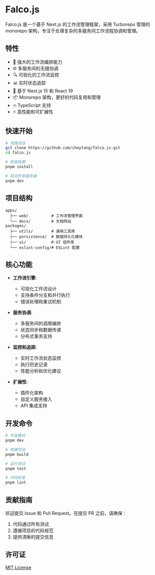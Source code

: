 # Falco.js

Falco.js 是一个基于 Next.js 的工作流管理框架，采用 Turborepo 管理的 monorepo 架构，专注于处理复杂的多服务间工作流程协调和管理。

## 特性

- 🔄 强大的工作流编排能力
- 🌐 多服务间的无缝协调
- 🔍 可视化的工作流监控
- 📊 实时状态追踪
- 🚀 基于 Next.js 15 和 React 19
- 📦 Monorepo 架构，更好的代码复用和管理
- 🔥 TypeScript 支持
- ⚡️ 高性能和可扩展性

## 快速开始

```bash
# 克隆项目
git clone https://github.com/iheytang/falco.js.git
cd falco.js

# 安装依赖
pnpm install

# 启动开发服务器
pnpm dev
```

## 项目结构

```
apps/
  ├── web/          # 工作流管理界面
  └── docs/         # 文档网站
packages/
  ├── utils/        # 通用工具库
  ├── persistence/  # 数据持久化模块
  ├── ui/           # UI 组件库
  └── eslint-config/# ESLint 配置
```

## 核心功能

- **工作流引擎**: 
  - 可视化工作流设计
  - 支持条件分支和并行执行
  - 错误处理和重试机制
  
- **服务协调**: 
  - 多服务间的调用编排
  - 状态同步和数据传递
  - 分布式事务支持

- **监控和追踪**:
  - 实时工作流状态监控
  - 执行历史记录
  - 性能分析和优化建议

- **扩展性**:
  - 插件化架构
  - 自定义服务接入
  - API 集成支持

## 开发命令

```bash
# 开发模式
pnpm dev

# 构建项目
pnpm build

# 运行测试
pnpm test

# 代码检查
pnpm lint
```

## 贡献指南

欢迎提交 Issue 和 Pull Request。在提交 PR 之前，请确保：

1. 代码通过所有测试
2. 遵循项目的代码规范
3. 提供清晰的提交信息

## 许可证

[MIT License](LICENSE)
